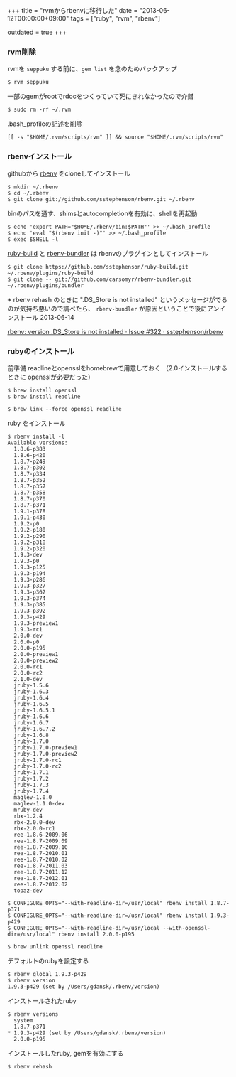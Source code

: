+++
title = "rvmからrbenvに移行した"
date = "2013-06-12T00:00:00+09:00"
tags = ["ruby", "rvm", "rbenv"]

outdated = true
+++

### rvm削除

rvmを `seppuku` する前に、`gem list` を念のためバックアップ

    $ rvm seppuku
    
一部のgemがrootでrdocをつくっていて死にきれなかったので介錯

    $ sudo rm -rf ~/.rvm

.bash_profileの記述を削除
    
    [[ -s "$HOME/.rvm/scripts/rvm" ]] && source "$HOME/.rvm/scripts/rvm"


### rbenvインストール
    
githubから [rbenv](https://github.com/sstephenson/rbenv) をcloneしてインストール

    $ mkdir ~/.rbenv
    $ cd ~/.rbenv
    $ git clone git://github.com/sstephenson/rbenv.git ~/.rbenv
    
binのパスを通す、shimsとautocompletionを有効に、shellを再起動

    $ echo 'export PATH="$HOME/.rbenv/bin:$PATH"' >> ~/.bash_profile
    $ echo 'eval "$(rbenv init -)"' >> ~/.bash_profile
    $ exec $SHELL -l

[ruby-build](https://github.com/sstephenson/ruby-build) と [rbenv-bundler](https://github.com/carsomyr/rbenv-bundler) は rbenvのプラグインとしてインストール

    $ git clone https://github.com/sstephenson/ruby-build.git ~/.rbenv/plugins/ruby-build
    $ git clone -- git://github.com/carsomyr/rbenv-bundler.git ~/.rbenv/plugins/bundler

※ rbenv rehash のときに ".DS_Store is not installed" というメッセージがでるのが気持ち悪いので調べたら、 `rbenv-bundler` が原因ということで後にアンインストール 2013-06-14 

[rbenv: version .DS_Store is not installed · Issue #322 · sstephenson/rbenv](https://github.com/sstephenson/rbenv/issues/322)
    
### rubyのインストール

前準備 readlineとopensslをhomebrewで用意しておく （2.0インストールするときに opensslが必要だった）

    $ brew install openssl
    $ brew install readline
    
    $ brew link --force openssl readline

ruby をインストール

    $ rbenv install -l
    Available versions:
      1.8.6-p383
      1.8.6-p420
      1.8.7-p249
      1.8.7-p302
      1.8.7-p334
      1.8.7-p352
      1.8.7-p357
      1.8.7-p358
      1.8.7-p370
      1.8.7-p371
      1.9.1-p378
      1.9.1-p430
      1.9.2-p0
      1.9.2-p180
      1.9.2-p290
      1.9.2-p318
      1.9.2-p320
      1.9.3-dev
      1.9.3-p0
      1.9.3-p125
      1.9.3-p194
      1.9.3-p286
      1.9.3-p327
      1.9.3-p362
      1.9.3-p374
      1.9.3-p385
      1.9.3-p392
      1.9.3-p429
      1.9.3-preview1
      1.9.3-rc1
      2.0.0-dev
      2.0.0-p0
      2.0.0-p195
      2.0.0-preview1
      2.0.0-preview2
      2.0.0-rc1
      2.0.0-rc2
      2.1.0-dev
      jruby-1.5.6
      jruby-1.6.3
      jruby-1.6.4
      jruby-1.6.5
      jruby-1.6.5.1
      jruby-1.6.6
      jruby-1.6.7
      jruby-1.6.7.2
      jruby-1.6.8
      jruby-1.7.0
      jruby-1.7.0-preview1
      jruby-1.7.0-preview2
      jruby-1.7.0-rc1
      jruby-1.7.0-rc2
      jruby-1.7.1
      jruby-1.7.2
      jruby-1.7.3
      jruby-1.7.4
      maglev-1.0.0
      maglev-1.1.0-dev
      mruby-dev
      rbx-1.2.4
      rbx-2.0.0-dev
      rbx-2.0.0-rc1
      ree-1.8.6-2009.06
      ree-1.8.7-2009.09
      ree-1.8.7-2009.10
      ree-1.8.7-2010.01
      ree-1.8.7-2010.02
      ree-1.8.7-2011.03
      ree-1.8.7-2011.12
      ree-1.8.7-2012.01
      ree-1.8.7-2012.02
      topaz-dev

    $ CONFIGURE_OPTS="--with-readline-dir=/usr/local" rbenv install 1.8.7-p371
    $ CONFIGURE_OPTS="--with-readline-dir=/usr/local" rbenv install 1.9.3-p429
    $ CONFIGURE_OPTS="--with-readline-dir=/usr/local --with-openssl-dir=/usr/local" rbenv install 2.0.0-p195

    $ brew unlink openssl readline
    
デフォルトのrubyを設定する
    
    $ rbenv global 1.9.3-p429
    $ rbenv version
    1.9.3-p429 (set by /Users/gdansk/.rbenv/version)

インストールされたruby
 
    $ rbenv versions
      system
      1.8.7-p371
    * 1.9.3-p429 (set by /Users/gdansk/.rbenv/version)
      2.0.0-p195

インストールしたruby, gemを有効にする

    $ rbenv rehash
